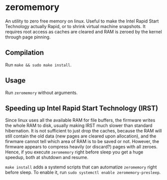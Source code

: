 # zeromemory
An utility to zero free memory on linux. Useful to make the Intel Rapid Start Technology actually Rapid, or to shrink virtual machine snapshots.
It requires root access as caches are cleared and RAM is zeroed by the kernel through page pinning.

## Compilation
Run `make && sudo make install`.

## Usage
Run `zeromemory` without arguments.

## Speeding up Intel Rapid Start Technology (IRST)
Since linux uses all the available RAM for file buffers, the firmware writes the whole RAM to disk, usually making IRST much slower than standard hibernation. It is not sufficient to just drop the caches, because the RAM will still contain the old data (new pages are cleared upon allocation), and the firwmare cannot tell which area of RAM is to be saved or not. However, the firmware appears to compress heavily (or discard?) pages with all zeroes. Hence, if you execute `zeromemory` right before sleep you get a huge speedup, both at shutdown and resume.

`make install` adds a systemd scripts that can automatize `zeromemory` right before sleep. To enable it, run `sudo systemctl enable zeromemory-presleep`.
